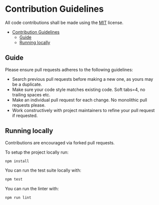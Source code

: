 # Contribution Guidelines

All code contributions shall be made using the [MIT](https://opensource.org/licenses/MIT) license.

- [Contribution Guidelines](#contribution-guidelines)
  - [Guide](#guide)
  - [Running locally](#running-locally)

## Guide

Please ensure pull requests adheres to the following guidelines:

- Search previous pull requests before making a new one, as yours may be a duplicate.
- Make sure your code style matches existing code. Soft tabs=4, no trailing spaces etc.
- Make an individual pull request for each change. No monolithic pull requests please.
- Work constructively with project maintainers to refine your pull request if requested.

## Running locally

Contributions are encouraged via forked pull requests.

To setup the project locally run:

```bash
npm install
```

You can run the test suite locally with:

```bash
npm test
```

You can run the linter with:

```bash
npm run lint
```
